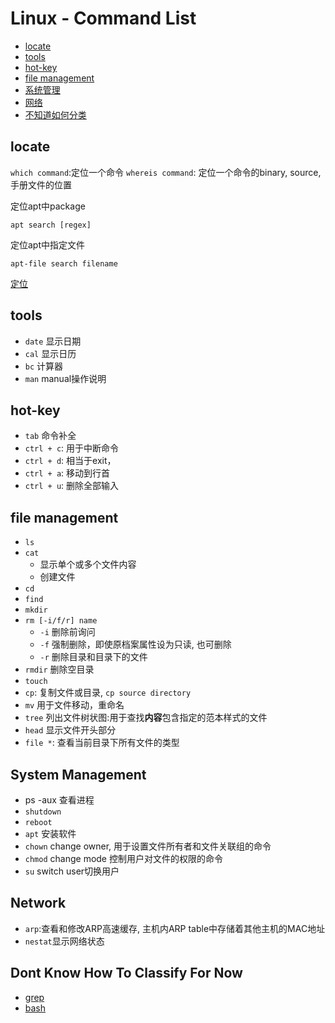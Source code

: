 # Linux - Command List

* [locate](#locate)
* [tools](#tools)
* [hot-key](#hot-key)
* [file management](#file-management)
* [系统管理](#系统管理)
* [网络](#网络)
* [不知道如何分类](#不知道如何分类)

## locate

`which command`:定位一个命令
`whereis command`: 定位一个命令的binary, source, 手册文件的位置

定位apt中package

```shell
apt search [regex]
```

定位apt中指定文件

```shell
apt-file search filename
```

[定位](linux-locate.md)

## tools

- `date` 显示日期
- `cal` 显示日历
- `bc` 计算器
- `man` manual操作说明

## hot-key

- `tab` 命令补全
- `ctrl + c`: 用于中断命令
- `ctrl + d`: 相当于exit，
- `ctrl + a`: 移动到行首
- `ctrl + u`: 删除全部输入

## file management

- `ls`
- `cat`
  - 显示单个或多个文件内容
  - 创建文件
- `cd`
- `find`
- `mkdir`
- `rm [-i/f/r] name`
  - `-i` 删除前询问
  - `-f` 强制删除，即使原档案属性设为只读, 也可删除
  - `-r` 删除目录和目录下的文件
- `rmdir` 删除空目录
- `touch`
- `cp`: 复制文件或目录, `cp source directory`
- `mv` 用于文件移动，重命名
- `tree` 列出文件树状图:用于查找**内容**包含指定的范本样式的文件
- `head` 显示文件开头部分
- `file *`: 查看当前目录下所有文件的类型

## System Management

- ps -aux 查看进程
- `shutdown`
- `reboot`
- `apt` 安装软件
- `chown` change owner, 用于设置文件所有者和文件关联组的命令
- `chmod` change mode 控制用户对文件的权限的命令
- `su` switch user切换用户

## Network

- `arp`:查看和修改ARP高速缓存, 主机内ARP table中存储着其他主机的MAC地址
- `nestat`显示网络状态

## Dont Know How To Classify For Now

- [grep](linux-command-grep.md)
- [bash](linux-command-bash.md)